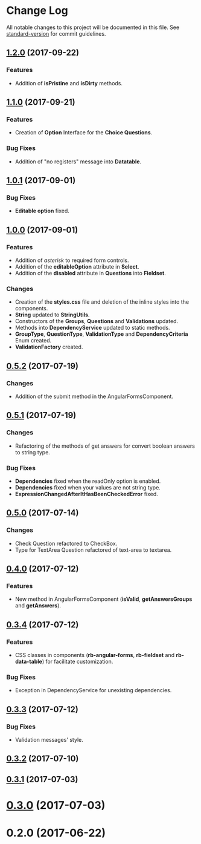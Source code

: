 # Change Log

All notable changes to this project will be documented in this file. See [standard-version](https://github.com/conventional-changelog/standard-version) for commit guidelines.

<a name="1.2.0"></a>
## [1.2.0](https://github.com/robust-team/angular-forms/compare/v1.1.0...v1.2.0) (2017-09-22)

### Features

* Addition of **isPristine** and **isDirty** methods.

<a name="1.1.0"></a>
## [1.1.0](https://github.com/robust-team/angular-forms/compare/v1.0.1...v1.1.0) (2017-09-21)

### Features

* Creation of **Option** Interface for the **Choice Questions**.

### Bug Fixes

* Addition of "no registers" message into **Datatable**.

<a name="1.0.1"></a>
## [1.0.1](https://github.com/robust-team/angular-forms/compare/v1.0.0...v1.0.1) (2017-09-01)

### Bug Fixes

* **Editable option** fixed.

<a name="1.0.0"></a>
## [1.0.0](https://github.com/robust-team/angular-forms/compare/v0.5.2...v1.0.0) (2017-09-01)

### Features

* Addition of *asterisk* to required form controls.
* Addition of the **editableOption** attribute in **Select**.
* Addition of the **disabled** attribute in **Questions** into **Fieldset**.

### Changes

* Creation of the **styles.css** file and deletion of the inline styles into the components.
* **String** updated to **StringUtils**.
* Constructors of the **Groups**, **Questions** and **Validations** updated.
* Methods into **DependencyService** updated to static methods.
* **GroupType**, **QuestionType**, **ValidationType** and **DependencyCriteria** Enum created.
* **ValidationFactory** created.

<a name="0.5.2"></a>
## [0.5.2](https://github.com/robust-team/angular-forms/compare/v0.5.1...v0.5.2) (2017-07-19)

### Changes

* Addition of the submit method in the AngularFormsComponent.

<a name="0.5.1"></a>
## [0.5.1](https://github.com/robust-team/angular-forms/compare/v0.5.0...v0.5.1) (2017-07-19)

### Changes

* Refactoring of the methods of get answers for convert boolean answers to string type.

### Bug Fixes

* **Dependencies** fixed when the readOnly option is enabled.
* **Dependencies** fixed when your values are not string type.
* **ExpressionChangedAfterItHasBeenCheckedError** fixed.

<a name="0.5.0"></a>
## [0.5.0](https://github.com/robust-team/angular-forms/compare/v0.4.0...v0.5.0) (2017-07-14)

### Changes

* Check Question refactored to CheckBox.
* Type for TextArea Question refactored of text-area to textarea.

<a name="0.4.0"></a>
## [0.4.0](https://github.com/robust-team/angular-forms/compare/v0.3.4...v0.4.0) (2017-07-12)

### Features

* New method in AngularFormsComponent (**isValid**, **getAnswersGroups** and **getAnswers**).

<a name="0.3.4"></a>
## [0.3.4](https://github.com/robust-team/angular-forms/compare/v0.3.3...v0.3.4) (2017-07-12)

### Features

* CSS classes in components (**rb-angular-forms**, **rb-fieldset** and **rb-data-table**) for facilitate customization.

### Bug Fixes

* Exception in DependencyService for unexisting dependencies.

<a name="0.3.3"></a>
## [0.3.3](https://github.com/robust-team/angular-forms/compare/v0.3.2...v0.3.3) (2017-07-12)

### Bug Fixes

* Validation messages' style.

<a name="0.3.2"></a>
## [0.3.2](https://github.com/robust-team/angular-forms/compare/v0.3.1...v0.3.2) (2017-07-10)

<a name="0.3.1"></a>
## [0.3.1](https://github.com/robust-team/angular-forms/compare/v0.3.0...v0.3.1) (2017-07-03)

<a name="0.3.0"></a>
# [0.3.0](https://github.com/robust-team/angular-forms/compare/v0.2.0...v0.3.0) (2017-07-03)

<a name="0.2.0"></a>
# 0.2.0 (2017-06-22)
